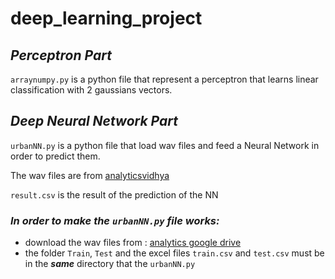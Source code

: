 # deep_learning_project

## *Perceptron Part*

`arraynumpy.py` is a python file that represent a perceptron that learns linear classification with 2 gaussians vectors.


## *Deep Neural Network Part*

`urbanNN.py` is a python file that load wav files and feed a Neural Network in order to predict them.

The wav files are from [analyticsvidhya](https://datahack.analyticsvidhya.com/contest/practice-problem-urban-sound-classification/)

`result.csv` is the result of the prediction of the NN
### *In order to make the `urbanNN.py` file works:*

- download the wav files from : [analytics google drive](https://drive.google.com/drive/folders/0By0bAi7hOBAFUHVXd1JCN3MwTEU)
- the folder `Train`, `Test` and the excel files `train.csv` and `test.csv` must be in the **_same_** directory that the `urbanNN.py`
